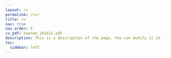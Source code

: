 ```yaml
---
layout: cv
permalink: /cv/
title: cv
nav: true
nav_order: 5
cv_pdf: haonan_202412.pdf
description: This is a description of the page. You can modify it in '_pages/cv.md'. You can also change or remove the top pdf download button.
toc:
  sidebar: left
---
```

